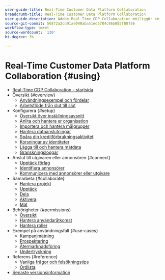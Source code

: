```yaml
---
user-guide-title: Real-Time Customer Data Platform Collaboration
breadcrumb-title: Real-Time Customer Data Platform Collaboration
user-guide-description: Adobe Real-Time CDP Collaboration möjliggör smidig och säker datadelning och samarbete mellan annonsörer och utgivare, vilket underlättar målgruppsinsikter i realtid och personaliserade marknadsföringsstrategier.
source-git-commit: 56872a2cd91ae040aba51ed5784c86b055f88756
workflow-type: tm+mt
source-wordcount: '130'
ht-degree: 3%

---
```



# Real-Time Customer Data Platform Collaboration {#using}

* [Real-Time CDP Collaboration - startsida](./home.md)
* Översikt {#overview}
   * [Användningsexempel och fördelar](./use-cases-benefits.md)
   * [Arbetsflöde från slut till slut](./end-to-end-workflow.md)
* Konfigurera {#setup}
   * [Översikt över inställningsavsnitt](./setup/setup-overview.md)
   * [Anlita och hantera er organisation](./setup/onboard-organization.md)
   * [Importera och hantera målgrupper](./setup/onboard-audiences.md)
   * [Hantera dataanslutningar](./setup/manage-data-connection.md)
   * [Spåra din kreditförbrukningsaktivitet](/help/guide/setup/my-activity.md)
   * [Korsningar av identiteter](./setup/identity-crosswalk.md)
   * [Lägga till och hantera mätdata](./setup/onboard-measurement-data.md)
   * [Granskningsloggar](./setup/audit-logs.md)
* Anslut till utgivaren eller annonsören {#connect}
   * [Upptäck förlag](./connect/discover-publishers.md)
   * [Identifiera annonsörer](./connect/discover-advertisers.md)
   * [Kommunicera med annonsörer eller utgivare](./connect/establishing-connections.md)
* Samarbeta {#collaborate}
   * [Hantera projekt](./collaborate/manage-projects.md)
   * [Upptäck](./collaborate/discover.md)
   * [Dela](./collaborate/share.md)
   * [Aktivera](./collaborate/activate.md)
   * [Mät](./collaborate/measure.md)
* Behörigheter {#permissions}
   * [Översikt](/help/guide/permissions/overview.md)
   * [Hantera användaråtkomst](/help/guide/permissions/manage-user-access.md)
   * [Hantera roller](/help/guide/permissions/manage-roles.md)
* Exempel på användningsfall {#use-cases}
   * [Kampanjmätning](./use-cases/campaign-measurement.md)
   * [Prospektering](./use-cases/prospecting.md)
   * [Återmarknadsföring](./use-cases/retargeting.md)
   * [Undertryckning](./use-cases/suppression.md)
* Referens {#reference}
   * [Vanliga frågor och felsökningstips](./faqs/common-questions.md)
   * [Ordlista](./glossary.md)
* [Senaste versionsinformation](/help/guide/release-notes/latest.md)
